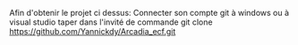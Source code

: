 Afin d'obtenir le projet ci dessus:
Connecter son compte git à windows ou à visual studio taper dans l'invité de commande git clone https://github.com/Yannickdy/Arcadia_ecf.git
